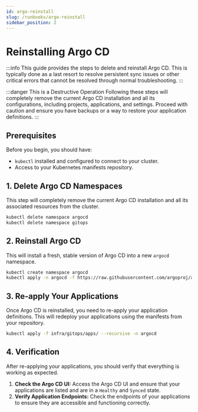 ```yaml
---
id: argo-reinstall
slug: /runbooks/argo-reinstall
sidebar_position: 2
---
```


# Reinstalling Argo CD

:::info This guide provides the steps to delete and reinstall Argo CD. This is typically done as a last resort to resolve persistent sync issues or other critical errors that cannot be resolved through normal troubleshooting. :::

:::danger This is a Destructive Operation Following these steps will completely remove the current Argo CD installation and all its configurations, including projects, applications, and settings. Proceed with caution and ensure you have backups or a way to restore your application definitions. :::

## Prerequisites

Before you begin, you should have:

- `kubectl` installed and configured to connect to your cluster.
- Access to your Kubernetes manifests repository.

## 1. Delete Argo CD Namespaces

This step will completely remove the current Argo CD installation and all its associated resources from the cluster.

```bash title="Delete Argo CD Namespaces"
kubectl delete namespace argocd
kubectl delete namespace gitops
```

## 2. Reinstall Argo CD

This will install a fresh, stable version of Argo CD into a new `argocd` namespace.

```bash title="Reinstall Argo CD"
kubectl create namespace argocd
kubectl apply -n argocd -f https://raw.githubusercontent.com/argoproj/argo-cd/stable/manifests/install.yaml
```

## 3. Re-apply Your Applications

Once Argo CD is reinstalled, you need to re-apply your application definitions. This will redeploy your applications using the manifests from your repository.

```bash title="Re-apply Applications"
kubectl apply -f infra/gitops/apps/ --recursive -n argocd
```

## 4. Verification

After re-applying your applications, you should verify that everything is working as expected.

1.  **Check the Argo CD UI:** Access the Argo CD UI and ensure that your applications are listed and are in a `Healthy` and `Synced` state.
2.  **Verify Application Endpoints:** Check the endpoints of your applications to ensure they are accessible and functioning correctly.
